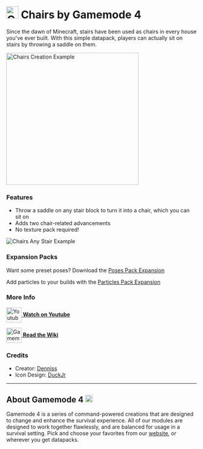 # <img src="https://raw.githubusercontent.com/Gamemode4Dev/GM4_Datapacks/master/base/images/gm4_logo.png" alt="GM4 Logo" width="32" /> Chairs by Gamemode 4

Since the dawn of Minecraft, stairs have been used as chairs in every house you've ever built. With this simple datapack, players can actually sit on stairs by throwing a saddle on them. <!--$pmc:headerSize-->

<img src="https://raw.githubusercontent.com/Gamemode4Dev/GM4_Datapacks/master/gm4_chairs/images/chairs_creation_example.webp" alt="Chairs Creation Example" width="350"/>  <!--$modrinth:replaceWithVideo--> <!--$pmc:delete-->

### Features
- Throw a saddle on any stair block to turn it into a chair, which you can sit on
- Adds two chair-related advancements
- No texture pack required!

![Chairs Any Stair Example](https://raw.githubusercontent.com/Gamemode4Dev/GM4_Datapacks/master/gm4_chairs/images/chairs_any_stair_example.png) 

### Expansion Packs
<!--- these will get links when those pages are made available-->
Want some preset poses? Download the [Poses Pack Expansion](https://gm4.co/modules/poses-pack)<!--$dynamicLink:gm4_poses_pack-->

Add particles to your builds with the [Particles Pack Expansion](https://gm4.co/modules/particles-pack)<!--$dynamicLink:gm4_particles_pack-->

### More Info
[<img src="https://raw.githubusercontent.com/Gamemode4Dev/GM4_Datapacks/master/base/images/youtube_logo.png" alt="Youtube Logo" width="40" align="center"/> **Watch on Youtube**](https://www.youtube.com/watch?v=7KbBw1hEKdY)

[<img src="https://raw.githubusercontent.com/Gamemode4Dev/GM4_Datapacks/master/base/images/gm4_wiki_logo.png" alt="Gamemode 4 Wiki Logo" width="40" align="center"/> **Read the Wiki**](https://wiki.gm4.co/wiki/Chairs)

### Credits
- Creator: [Denniss](https://twitter.com/Dennis2p_)
- Icon Design: [DuckJr](https://twitter.com/DuckJr94)


---
## About Gamemode 4 <img src="https://raw.githubusercontent.com/Gamemode4Dev/GM4_Datapacks/master/base/images/gm4_logo.png" alt="Gamemode 4 Logo" width="20"/>
Gamemode 4 is a series of command-powered creations that are designed to change and enhance the survival experience. All of our modules are designed to work together flawlessly, and are balanced for usage in a survival setting. Pick and choose your favorites from our [website](https://gm4.co), or wherever you get datapacks.
